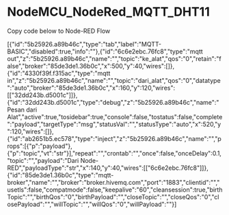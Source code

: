 # NodeMCU_NodeRed_MQTT_DHT11
 Copy code below to Node-RED Flow
 
[{"id":"5b25926.a89b46c","type":"tab","label":"MQTT-BASIC","disabled":true,"info":""},{"id":"6c6e2ebc.76fc8","type":"mqtt out","z":"5b25926.a89b46c","name":"","topic":"ke_alat","qos":"0","retain":"false","broker":"85de3de1.36b0c","x":500,"y":40,"wires":[]},{"id":"4330f39f.f315ac","type":"mqtt in","z":"5b25926.a89b46c","name":"","topic":"dari_alat","qos":"0","datatype":"auto","broker":"85de3de1.36b0c","x":160,"y":120,"wires":[["32dd243b.d5001c"]]},{"id":"32dd243b.d5001c","type":"debug","z":"5b25926.a89b46c","name":"Pesan dari Alat","active":true,"tosidebar":true,"console":false,"tostatus":false,"complete":"payload","targetType":"msg","statusVal":"","statusType":"auto","x":520,"y":120,"wires":[]},{"id":"ab2651b5.ec578","type":"inject","z":"5b25926.a89b46c","name":"","props":[{"p":"payload"},{"p":"topic","vt":"str"}],"repeat":"","crontab":"","once":false,"onceDelay":0.1,"topic":"","payload":"Dari Node-RED","payloadType":"str","x":140,"y":40,"wires":[["6c6e2ebc.76fc8"]]},{"id":"85de3de1.36b0c","type":"mqtt-broker","name":"","broker":"broker.hivemq.com","port":"1883","clientid":"","usetls":false,"compatmode":false,"keepalive":"60","cleansession":true,"birthTopic":"","birthQos":"0","birthPayload":"","closeTopic":"","closeQos":"0","closePayload":"","willTopic":"","willQos":"0","willPayload":""}]
